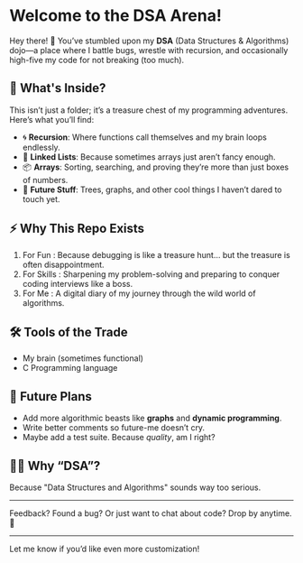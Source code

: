 
# Welcome to the DSA Arena!  

Hey there! 👋 You’ve stumbled upon my **DSA** (Data Structures & Algorithms) dojo—a place where I battle bugs, wrestle with recursion, and occasionally high-five my code for not breaking (too much).  

## 📂 What's Inside?  
This isn’t just a folder; it’s a treasure chest of my programming adventures. Here’s what you’ll find:  

- 🌀 **Recursion**: Where functions call themselves and my brain loops endlessly.  
- 🔗 **Linked Lists**: Because sometimes arrays just aren’t fancy enough.  
- 📦 **Arrays**: Sorting, searching, and proving they’re more than just boxes of numbers.  
- 🔮 **Future Stuff**: Trees, graphs, and other cool things I haven’t dared to touch yet.  

## ⚡ Why This Repo Exists  
1. For Fun : Because debugging is like a treasure hunt… but the treasure is often disappointment.  
2. For Skills : Sharpening my problem-solving and preparing to conquer coding interviews like a boss.  
3. For Me : A digital diary of my journey through the wild world of algorithms.  


## 🛠️ Tools of the Trade  
- My brain (sometimes functional)  
- C Programming language  

## 🌟 Future Plans  
- Add more algorithmic beasts like **graphs** and **dynamic programming**.  
- Write better comments so future-me doesn’t cry.  
- Maybe add a test suite. Because *quality*, am I right?  

## 🤷‍♂️ Why “DSA”?  
Because "Data Structures and Algorithms" sounds way too serious.  

---

Feedback? Found a bug? Or just want to chat about code? Drop by anytime. 🚀  

--- 

Let me know if you’d like even more customization!
